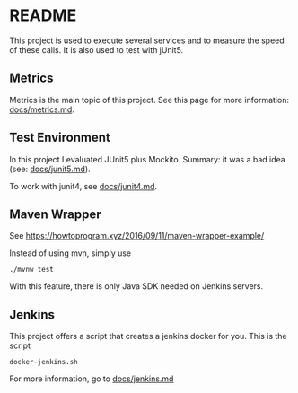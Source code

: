 # README

This project is used to execute several services and to measure the
speed of these calls. It is also used to test with jUnit5.

## Metrics
Metrics is the main topic of this project. See
this page for more information: [docs/metrics.md](docs/metrics.md).

## Test Environment
In this project I evaluated JUnit5 plus Mockito. Summary: it was a bad idea (see: [docs/junit5.md](docs/junit5.md)).

To work with junit4, see [docs/junit4.md](docs/junit4.md).

## Maven Wrapper
See https://howtoprogram.xyz/2016/09/11/maven-wrapper-example/

Instead of using mvn, simply use

    ./mvnw test

With this feature, there is only Java SDK needed on Jenkins servers.

## Jenkins

This project offers a script that creates a jenkins docker for you. This is the script

    docker-jenkins.sh
    
For more information, go to [docs/jenkins.md](docs/jenkins.md)